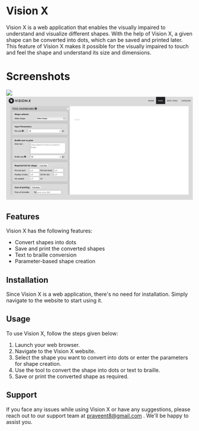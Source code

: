 # Vision X

Vision X is a web application that enables the visually impaired to understand and visualize different shapes. With the help of Vision X, a given shape can be converted into dots, which can be saved and printed later. This feature of Vision X makes it possible for the visually impaired to touch and feel the shape and understand its size and dimensions.

# Screenshots
<img src= "ss1.png">
<img src= "ss2.png">

## Features

Vision X has the following features:

- Convert shapes into dots
- Save and print the converted shapes
- Text to braille conversion
- Parameter-based shape creation

## Installation

Since Vision X is a web application, there's no need for installation. Simply navigate to the website to start using it.

## Usage

To use Vision X, follow the steps given below:

1. Launch your web browser.
2. Navigate to the Vision X website.
3. Select the shape you want to convert into dots or enter the parameters for shape creation.
4. Use the tool to convert the shape into dots or text to braille.
5. Save or print the converted shape as required.

## Support

If you face any issues while using Vision X or have any suggestions, please reach out to our support team at praveent8@gmail.com . We'll be happy to assist you.
